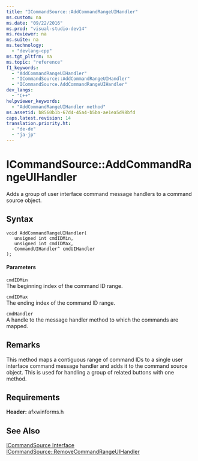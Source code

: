 ```yaml
---
title: "ICommandSource::AddCommandRangeUIHandler"
ms.custom: na
ms.date: "09/22/2016"
ms.prod: "visual-studio-dev14"
ms.reviewer: na
ms.suite: na
ms.technology: 
  - "devlang-cpp"
ms.tgt_pltfrm: na
ms.topic: "reference"
f1_keywords: 
  - "AddCommandRangeUIHandler"
  - "ICommandSource::AddCommandRangeUIHandler"
  - "ICommandSource.AddCommandRangeUIHandler"
dev_langs: 
  - "C++"
helpviewer_keywords: 
  - "AddCommandRangeUIHandler method"
ms.assetid: b8560b1b-67d4-45a4-b5ba-ae1ea5d98bfd
caps.latest.revision: 14
translation.priority.ht: 
  - "de-de"
  - "ja-jp"
---
```

# ICommandSource::AddCommandRangeUIHandler
Adds a group of user interface command message handlers to a command source object.  
  
## Syntax  
  
```  
void AddCommandRangeUIHandler(   
   unsigned int cmdIDMin,   
   unsigned int cmdIDMax,   
   CommandUIHandler^ cmdUIHandler   
);  
```  
  
#### Parameters  
 `cmdIDMin`  
 The beginning index of the command ID range.  
  
 `cmdIDMax`  
 The ending index of the command ID range.  
  
 `cmdHandler`  
 A handle to the message handler method to which the commands are mapped.  
  
## Remarks  
 This method maps a contiguous range of command IDs to a single user interface command message handler and adds it to the command source object. This is used for handling a group of related buttons with one method.  
  
## Requirements  
 **Header:** afxwinforms.h  
  
## See Also  
 [ICommandSource Interface](../vs140/icommandsource-interface.md)   
 [ICommandSource::RemoveCommandRangeUIHandler](../vs140/icommandsource--removecommandrangeuihandler.md)